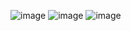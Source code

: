 ![image](https://github.com/user-attachments/assets/809a8a1a-f16a-41cf-ba27-692d41e8403e)
![image](https://github.com/user-attachments/assets/cff0b954-d67b-4b84-b8da-3b3489e0d886)
![image](https://github.com/user-attachments/assets/21e034d9-cb39-4929-8ca4-915f7e395b6e)

